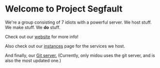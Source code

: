 # Welcome to Project Segfault
We're a group consisting of 7 idiots with a powerful server. We host stuff. We make stuff. We **do** stuff.

Check out our [website](https://projectsegfau.lt) for more info!

Also check out our [instances](https://projectsegfau.lt/instances) page for the services we host.

And finally, our [Git server.](https://git.projectsegfau.lt/ProjectSegfault/)
(Currently, only midou uses the git server, and is also the most updated one.)
